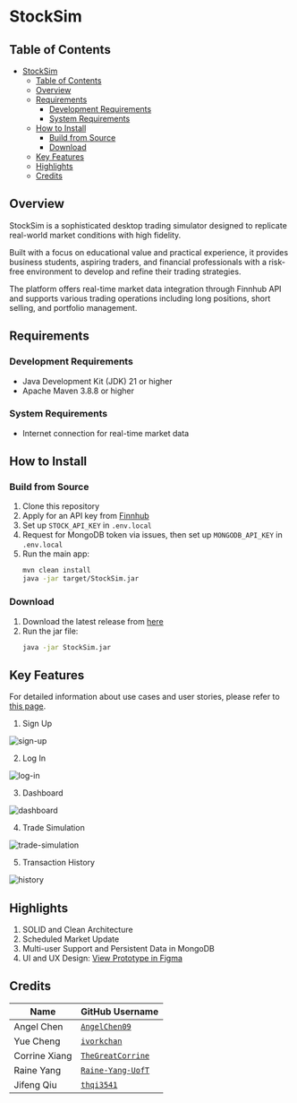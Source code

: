 # StockSim

## Table of Contents

- [StockSim](#stocksim)
  - [Table of Contents](#table-of-contents)
  - [Overview](#overview)
  - [Requirements](#requirements)
    - [Development Requirements](#development-requirements)
    - [System Requirements](#system-requirements)
  - [How to Install](#how-to-install)
    - [Build from Source](#build-from-source)
    - [Download](#download)
  - [Key Features](#key-features)
  - [Highlights](#highlights)
  - [Credits](#credits)

## Overview

StockSim is a sophisticated desktop trading simulator designed to replicate real-world market conditions with high fidelity.

Built with a focus on educational value and practical experience, it provides business students, aspiring traders, and financial professionals with a risk-free environment to develop and refine their trading strategies.

The platform offers real-time market data integration through Finnhub API and supports various trading operations including long positions, short selling, and portfolio management.

## Requirements

### Development Requirements

- Java Development Kit (JDK) 21 or higher
- Apache Maven 3.8.8 or higher

### System Requirements

- Internet connection for real-time market data

## How to Install

### Build from Source

1. Clone this repository
2. Apply for an API key from [Finnhub](https://finnhub.io/)
3. Set up `STOCK_API_KEY` in `.env.local`
4. Request for MongoDB token via issues, then set up `MONGODB_API_KEY` in `.env.local`
5. Run the main app:
   ```bash
   mvn clean install
   java -jar target/StockSim.jar
   ```

### Download

1. Download the latest release from [here](https://github.com/ivorkchan/StockSim/releases)
2. Run the jar file:
   ```bash
   java -jar StockSim.jar
   ```

## Key Features

For detailed information about use cases and user stories, please refer to [this page](/docs/Project%20Overview.md).

1. Sign Up

![sign-up](/assets/images/3.0-snapshot-sign-up.png)

2. Log In

![log-in](/assets/images/3.0-snapshot-log-in.png)

3. Dashboard

![dashboard](/assets/images/3.0-snapshot-dashboard.png)

4. Trade Simulation

![trade-simulation](/assets/images/3.0-snapshot-trade-simulation.png)

5. Transaction History

![history](/assets/images/3.0-snapshot-history.png)

## Highlights

1. SOLID and Clean Architecture
2. Scheduled Market Update
3. Multi-user Support and Persistent Data in MongoDB
4. UI and UX Design: [View Prototype in Figma](https://www.figma.com/proto/tm5D32ALPuOvfL2lvpir9c/StockSim?page-id=89%3A589&node-id=89-603&node-type=canvas&viewport=351%2C190%2C0.14&t=2N4BKpzFNg0XUjDq-1&scaling=min-zoom&content-scaling=fixed&starting-point-node-id=89%3A603)

## Credits

| Name          | GitHub Username                                         |
| ------------- | ------------------------------------------------------- |
| Angel Chen    | [`AngelChen09`](https://github.com/AngelChen09)         |
| Yue Cheng     | [`ivorkchan`](https://github.com/ivorkchan)             |
| Corrine Xiang | [`TheGreatCorrine`](https://github.com/TheGreatCorrine) |
| Raine Yang    | [`Raine-Yang-UofT`](https://github.com/Raine-Yang-UofT) |
| Jifeng Qiu    | [`thqi3541`](https://github.com/thqi3541)               |
